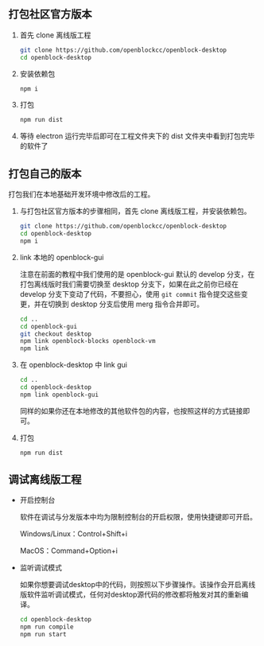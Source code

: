 ## 打包社区官方版本

1. 首先 clone 离线版工程

    ```bash
    git clone https://github.com/openblockcc/openblock-desktop
    cd openblock-desktop
    ```

2. 安装依赖包

    ```bash
    npm i
    ```

3. 打包

    ```bash
    npm run dist
    ```

5. 等待 electron 运行完毕后即可在工程文件夹下的 dist 文件夹中看到打包完毕的软件了

## 打包自己的版本

打包我们在本地基础开发环境中修改后的工程。

1. 与打包社区官方版本的步骤相同，首先 clone 离线版工程，并安装依赖包。

    ```bash
    git clone https://github.com/openblockcc/openblock-desktop
    cd openblock-desktop
    npm i
    ```

2. link 本地的 openblock-gui

    注意在前面的教程中我们使用的是 openblock-gui 默认的 develop 分支，在打包离线版时我们需要切换至 desktop 分支下，如果在此之前你已经在 develop 分支下变动了代码，不要担心，使用 `git commit` 指令提交这些变更，并在切换到 desktop 分支后使用 merg 指令合并即可。

    ```bash
    cd ..
    cd openblock-gui
    git checkout desktop
    npm link openblock-blocks openblock-vm
    npm link
    ```

3. 在 openblock-desktop 中 link gui

    ```bash
    cd ..
    cd openblock-desktop
    npm link openblock-gui
    ```

    同样的如果你还在本地修改的其他软件包的内容，也按照这样的方式链接即可。

4. 打包

    ```bash
    npm run dist
    ```

## 调试离线版工程

- 开启控制台

    软件在调试与分发版本中均为限制控制台的开启权限，使用快捷键即可开启。

    Windows/Linux：Control+Shift+i

    MacOS：Command+Option+i

- 监听调试模式

    如果你想要调试desktop中的代码，则按照以下步骤操作。该操作会开启离线版软件监听调试模式，任何对desktop源代码的修改都将触发对其的重新编译。

    ```bash
    cd openblock-desktop
    npm run compile
    npm run start
    ```
